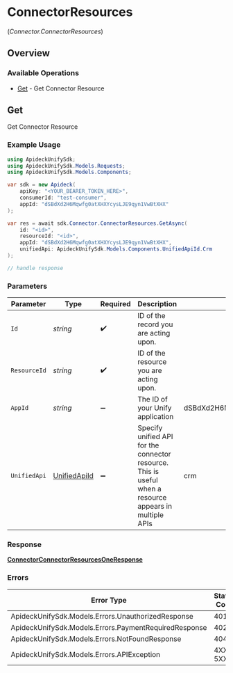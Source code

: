 # ConnectorResources
(*Connector.ConnectorResources*)

## Overview

### Available Operations

* [Get](#get) - Get Connector Resource

## Get

Get Connector Resource

### Example Usage

```csharp
using ApideckUnifySdk;
using ApideckUnifySdk.Models.Requests;
using ApideckUnifySdk.Models.Components;

var sdk = new Apideck(
    apiKey: "<YOUR_BEARER_TOKEN_HERE>",
    consumerId: "test-consumer",
    appId: "dSBdXd2H6Mqwfg0atXHXYcysLJE9qyn1VwBtXHX"
);

var res = await sdk.Connector.ConnectorResources.GetAsync(
    id: "<id>",
    resourceId: "<id>",
    appId: "dSBdXd2H6Mqwfg0atXHXYcysLJE9qyn1VwBtXHX",
    unifiedApi: ApideckUnifySdk.Models.Components.UnifiedApiId.Crm
);

// handle response
```

### Parameters

| Parameter                                                                                               | Type                                                                                                    | Required                                                                                                | Description                                                                                             | Example                                                                                                 |
| ------------------------------------------------------------------------------------------------------- | ------------------------------------------------------------------------------------------------------- | ------------------------------------------------------------------------------------------------------- | ------------------------------------------------------------------------------------------------------- | ------------------------------------------------------------------------------------------------------- |
| `Id`                                                                                                    | *string*                                                                                                | :heavy_check_mark:                                                                                      | ID of the record you are acting upon.                                                                   |                                                                                                         |
| `ResourceId`                                                                                            | *string*                                                                                                | :heavy_check_mark:                                                                                      | ID of the resource you are acting upon.                                                                 |                                                                                                         |
| `AppId`                                                                                                 | *string*                                                                                                | :heavy_minus_sign:                                                                                      | The ID of your Unify application                                                                        | dSBdXd2H6Mqwfg0atXHXYcysLJE9qyn1VwBtXHX                                                                 |
| `UnifiedApi`                                                                                            | [UnifiedApiId](../../Models/Components/UnifiedApiId.md)                                                 | :heavy_minus_sign:                                                                                      | Specify unified API for the connector resource. This is useful when a resource appears in multiple APIs | crm                                                                                                     |

### Response

**[ConnectorConnectorResourcesOneResponse](../../Models/Requests/ConnectorConnectorResourcesOneResponse.md)**

### Errors

| Error Type                                            | Status Code                                           | Content Type                                          |
| ----------------------------------------------------- | ----------------------------------------------------- | ----------------------------------------------------- |
| ApideckUnifySdk.Models.Errors.UnauthorizedResponse    | 401                                                   | application/json                                      |
| ApideckUnifySdk.Models.Errors.PaymentRequiredResponse | 402                                                   | application/json                                      |
| ApideckUnifySdk.Models.Errors.NotFoundResponse        | 404                                                   | application/json                                      |
| ApideckUnifySdk.Models.Errors.APIException            | 4XX, 5XX                                              | \*/\*                                                 |